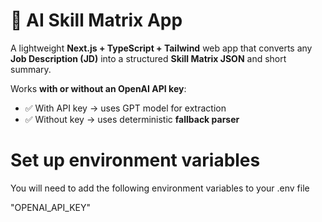 # 🧠 AI Skill Matrix App

A lightweight **Next.js + TypeScript + Tailwind** web app that converts any **Job Description (JD)** into a structured **Skill Matrix JSON** and short summary.

Works **with or without an OpenAI API key**:
- ✅ With API key → uses GPT model for extraction
- ✅ Without key → uses deterministic **fallback parser** 

# Set up environment variables
You will need to add the following environment variables to your .env file

"OPENAI_API_KEY"



